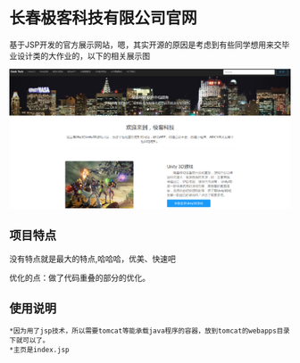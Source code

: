# 长春极客科技有限公司官网

基于JSP开发的官方展示网站，嗯，其实开源的原因是考虑到有些同学想用来交毕业设计类的大作业的，以下的相关展示图

![首页](pic/demo.png)

## 项目特点
没有特点就是最大的特点,哈哈哈，优美、快速吧

优化的点：做了代码重叠的部分的优化。

## 使用说明

	*因为用了jsp技术，所以需要tomcat等能承载java程序的容器，放到tomcat的webapps目录下就可以了。
	*主页是index.jsp


